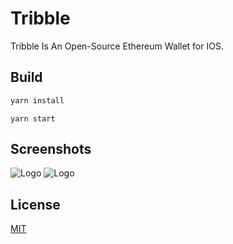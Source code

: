 # Tribble
Tribble Is An Open-Source Ethereum Wallet for IOS. 

## Build
```bash
yarn install
```
```
yarn start 
```
## Screenshots
![Logo](https://i.imgur.com/Pjw2fzf.png)
![Logo](https://i.imgur.com/PyTFxmH.png)

## License
[MIT](https://choosealicense.com/licenses/mit/)